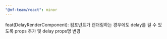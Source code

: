 ```yaml
---
"@nf-team/react": minor
---
```


feat(DelayRenderComponent): 컴포넌트가 랜더링하는 경우에도 delay를 걸 수 있도록 props 추가 및 delay props명 변경
